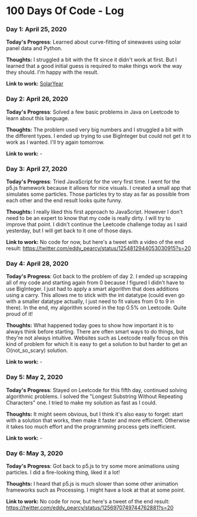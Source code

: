 # 100 Days Of Code - Log

### Day 1: April 25, 2020

**Today's Progress**: Learned about curve-fitting of sinewaves using solar panel data and Python.

**Thoughts:** I struggled a bit with the fit since it didn't work at first. But I learned that a good initial guess is required to make things work the way they should. I'm happy with the result.

**Link to work:** [SolarYear](https://github.com/eddypearcy/SolarYear)


### Day 2: April 26, 2020

**Today's Progress**: Solved a few basic problems in Java on Leetcode to learn about this language.

**Thoughts:** The problem used very big numbers and I struggled a bit with the different types. I ended up trying to use BigInteger but could not get it to work as I wanted. I'll try again tomorrow.

**Link to work:** -


### Day 3: April 27, 2020

**Today's Progress**: Tried JavaScript for the very first time. I went for the p5.js framework because it allows for nice visuals. I created a small app that simulates some particles. Those particles try to stay as far as possible from each other and the end result looks quite funny.

**Thoughts:** I really liked this first approach to JavaScript. However I don't need to be an expert to know that my code is really dirty. I will try to improve that point. I didn't continue the Leetcode challenge today as I said yesterday, but I will get back to it one of those days.

**Link to work:** No code for now, but here's a tweet with a video of the end result: https://twitter.com/eddy_pearcy/status/1254812944053030915?s=20


### Day 4: April 28, 2020

**Today's Progress**: Got back to the problem of day 2. I ended up scrapping all of my code and starting again from 0 because I figured I didn't have to use BigInteger. I just had to apply a smart algorithm that does additions using a carry. This allows me to stick with the int datatype (could even go with a smaller datatype actually, I just need to fit values from 0 to 9 in there). In the end, my algorithm scored in the top 0.5% on Leetcode. Quite proud of it!

**Thoughts:** What happened today goes to show how important it is to always think before starting. There are often smart ways to do things, but they're not always intuitive. Websites such as Leetcode really focus on this kind of problem for which it is easy to get a solution to but harder to get an O(not_so_scary) solution.

**Link to work:** -


### Day 5: May 2, 2020

**Today's Progress**: Stayed on Leetcode for this fifth day, continued solving algorithmic problems. I solved the "Longest Substring Without Repeating Characters" one. I tried to make my solution as fast as I could.

**Thoughts:** It might seem obvious, but I think it's also easy to forget: start with a solution that works, then make it faster and more efficient. Otherwise it takes too much effort and the programming process gets inefficient.

**Link to work:** -


### Day 6: May 3, 2020

**Today's Progress**: Got back to p5.js to try some more animations using particles. I did a fire-looking thing, liked it a lot!

**Thoughts:** I heard that p5.js is much slower than some other animation frameworks such as Processing. I might have a look at that at some point.

**Link to work:** No code for now, but here's a tweet of the end result: https://twitter.com/eddy_pearcy/status/1256970749744762881?s=20

